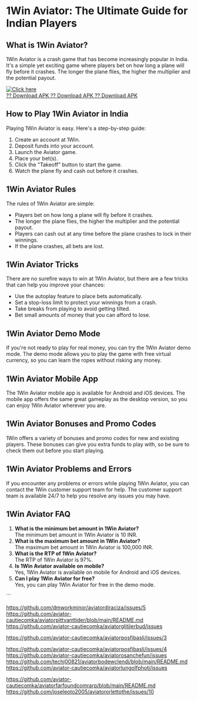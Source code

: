 # 1Win Aviator: The Ultimate Guide for Indian Players

## What is 1Win Aviator?

1Win Aviator is a crash game that has become increasingly popular in
India. It\'s a simple yet exciting game where players bet on how long a
plane will fly before it crashes. The longer the plane flies, the higher
the multiplier and the potential payout.

[![Click
here](https://readscoops.com/wp-content/uploads/2023/03/Readscoop-aviator-1-1.jpg)](https://traff.sbs/deff)\
[?? Download APK ?? Download APK ?? Download
APK](https://traff.sbs/deff)

## How to Play 1Win Aviator in India

Playing 1Win Aviator is easy. Here\'s a step-by-step guide:

1.  Create an account at 1Win.
2.  Deposit funds into your account.
3.  Launch the Aviator game.
4.  Place your bet(s).
5.  Click the "Takeoff" button to start the game.
6.  Watch the plane fly and cash out before it crashes.

## 1Win Aviator Rules

The rules of 1Win Aviator are simple:

-   Players bet on how long a plane will fly before it crashes.
-   The longer the plane flies, the higher the multiplier and the
    potential payout.
-   Players can cash out at any time before the plane crashes to lock in
    their winnings.
-   If the plane crashes, all bets are lost.

## 1Win Aviator Tricks

There are no surefire ways to win at 1Win Aviator, but there are a few
tricks that can help you improve your chances:

-   Use the autoplay feature to place bets automatically.
-   Set a stop-loss limit to protect your winnings from a crash.
-   Take breaks from playing to avoid getting tilted.
-   Bet small amounts of money that you can afford to lose.

## 1Win Aviator Demo Mode

If you\'re not ready to play for real money, you can try the 1Win
Aviator demo mode. The demo mode allows you to play the game with free
virtual currency, so you can learn the ropes without risking any money.

## 1Win Aviator Mobile App

The 1Win Aviator mobile app is available for Android and iOS devices.
The mobile app offers the same great gameplay as the desktop version, so
you can enjoy 1Win Aviator wherever you are.

## 1Win Aviator Bonuses and Promo Codes

1Win offers a variety of bonuses and promo codes for new and existing
players. These bonuses can give you extra funds to play with, so be sure
to check them out before you start playing.

## 1Win Aviator Problems and Errors

If you encounter any problems or errors while playing 1Win Aviator, you
can contact the 1Win customer support team for help. The customer
support team is available 24/7 to help you resolve any issues you may
have.

## 1Win Aviator FAQ

1.  **What is the minimum bet amount in 1Win Aviator?**\
    The minimum bet amount in 1Win Aviator is 10 INR.
2.  **What is the maximum bet amount in 1Win Aviator?**\
    The maximum bet amount in 1Win Aviator is 100,000 INR.
3.  **What is the RTP of 1Win Aviator?**\
    The RTP of 1Win Aviator is 97%.
4.  **Is 1Win Aviator available on mobile?**\
    Yes, 1Win Aviator is available on mobile for Android and iOS
    devices.
5.  **Can I play 1Win Aviator for free?**\
    Yes, you can play 1Win Aviator for free in the demo mode.

\`\`\`

https://github.com/dmworkminor/aviatordiraciza/issues/5
https://github.com/aviator-cautiecomka/aviatorpittvanttider/blob/main/README.md
https://github.com/aviator-cautiecomka/aviatorglitijerbud/issues

https://github.com/aviator-cautiecomka/aviatorposfibasli/issues/3


https://github.com/aviator-cautiecomka/aviatorposfibasli/issues/4
https://github.com/aviator-cautiecomka/aviatorosanchefun/issues
https://github.com/techj00821/aviatorbodewclendi/blob/main/README.md
https://github.com/aviator-cautiecomka/aviatorlungolfphoti/issues


https://github.com/aviator-cautiecomka/aviatorfarfoundcomrarp/blob/main/README.md
https://github.com/joseleoto2005/aviatororlettothe/issues/10
